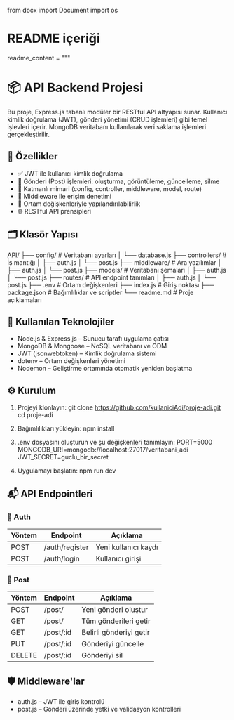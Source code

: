 from docx import Document
import os

# README içeriği
readme_content = """
# 📦 API Backend Projesi

Bu proje, Express.js tabanlı modüler bir RESTful API altyapısı sunar. Kullanıcı kimlik doğrulama (JWT), gönderi yönetimi (CRUD işlemleri) gibi temel işlevleri içerir. MongoDB veritabanı kullanılarak veri saklama işlemleri gerçekleştirilir.

## 🚀 Özellikler

- ✅ JWT ile kullanıcı kimlik doğrulama
- 📝 Gönderi (Post) işlemleri: oluşturma, görüntüleme, güncelleme, silme
- 🧱 Katmanlı mimari (config, controller, middleware, model, route)
- 🔐 Middleware ile erişim denetimi
- 📁 Ortam değişkenleriyle yapılandırılabilirlik
- 🌐 RESTful API prensipleri

## 🗂️ Klasör Yapısı

API/
├── config/            # Veritabanı ayarları
│   └── database.js
├── controllers/       # İş mantığı
│   ├── auth.js
│   └── post.js
├── middleware/        # Ara yazılımlar
│   ├── auth.js
│   └── post.js
├── models/            # Veritabanı şemaları
│   ├── auth.js
│   └── post.js
├── routes/            # API endpoint tanımları
│   ├── auth.js
│   └── post.js
├── .env               # Ortam değişkenleri
├── index.js           # Giriş noktası
├── package.json       # Bağımlılıklar ve scriptler
└── readme.md          # Proje açıklamaları

## 🧪 Kullanılan Teknolojiler

- Node.js & Express.js – Sunucu tarafı uygulama çatısı
- MongoDB & Mongoose – NoSQL veritabanı ve ODM
- JWT (jsonwebtoken) – Kimlik doğrulama sistemi
- dotenv – Ortam değişkenleri yönetimi
- Nodemon – Geliştirme ortamında otomatik yeniden başlatma

## ⚙️ Kurulum

1. Projeyi klonlayın:
   git clone https://github.com/kullaniciAdi/proje-adi.git
   cd proje-adi

2. Bağımlılıkları yükleyin:
   npm install

3. .env dosyasını oluşturun ve şu değişkenleri tanımlayın:
   PORT=5000
   MONGODB_URI=mongodb://localhost:27017/veritabani_adi
   JWT_SECRET=guclu_bir_secret

4. Uygulamayı başlatın:
   npm run dev

## 📬 API Endpointleri

### 🔐 Auth

| Yöntem | Endpoint         | Açıklama            |
|--------|------------------|---------------------|
| POST   | /auth/register   | Yeni kullanıcı kaydı |
| POST   | /auth/login      | Kullanıcı girişi     |

### 📝 Post

| Yöntem | Endpoint       | Açıklama                      |
|--------|----------------|-------------------------------|
| POST   | /post/         | Yeni gönderi oluştur          |
| GET    | /post/         | Tüm gönderileri getir         |
| GET    | /post/:id      | Belirli gönderiyi getir       |
| PUT    | /post/:id      | Gönderiyi güncelle            |
| DELETE | /post/:id      | Gönderiyi sil                 |

## 🛡️ Middleware'lar

- auth.js – JWT ile giriş kontrolü
- post.js – Gönderi üzerinde yetki ve validasyon kontrolleri
